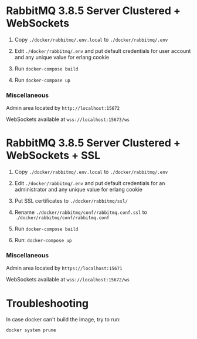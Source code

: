 # RabbitMQ 3.8.5 Server Clustered + WebSockets

1. Copy `./docker/rabbitmq/.env.local` to `./docker/rabbitmq/.env`

2. Edit `./docker/rabbitmq/.env` and put default credentials for user account and any unique value for erlang cookie

4. Run `docker-compose build`

5. Run `docker-compose up`


### Miscellaneous
Admin area located by `http://localhost:15672`

WebSockets available at `wss://localhost:15673/ws`

# RabbitMQ 3.8.5 Server Clustered + WebSockets + SSL


1. Copy `./docker/rabbitmq/.env.local` to `./docker/rabbitmq/.env`

2. Edit `./docker/rabbitmq/.env` and put default credentials for an administrator and any unique value for erlang cookie

3. Put SSL certificates to `./docker/rabbitmq/ssl/`

4. Rename `./docker/rabbitmq/conf/rabbitmq.conf.ssl` to `./docker/rabbitmq/conf/rabbitmq.conf`
4. Run `docker-compose build`

5. Run:
 `docker-compose up`

### Miscellaneous
Admin area located by `https://localhost:15671`

WebSockets available at `wss://localhost:15672/ws`


# Troubleshooting
In case docker can't build the image, try to run:

`docker system prune`
